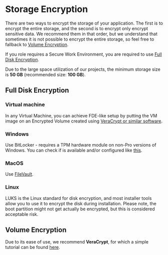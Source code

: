 # Storage Encryption

There are two ways to encrypt the storage of your application.
The first is to encrypt the entire storage, and the second is to encrypt only encrypt sensitive data.
We recommend them in that order, but we understand that sometimes it is not possible to encrypt the entire storage, so feel free to fallback to [Volume Encryption](#volume-encryption).

If you role requires a Secure Work Environment, you are required to use [Full Disk Encryption](#full-disk-encryption).

Due to the large space utilization of our projects, the minimum storage size is **50 GB** (recommended size:
**100 GB**).

## Full Disk Encryption

### Virtual machine

In any Virtual Machine, you can achieve FDE-like setup by putting the VM image on an Encrypted Volume created using [VeraCrypt or similar software](#volume-encryption).

### Windows

Use BitLocker - requires a TPM hardware module on non-Pro versions of Windows.
You can check if is available and/or configured like [this](https://www.dell.com/support/kbdoc/en-us/000125409/how-to-enable-or-disable-bitlocker-with-tpm-in-windows?lwp=rt#TOC03).

### MacOS

Use [FileVault](https://support.apple.com/guide/mac-help/encrypt-mac-data-with-filevault-mh11785/mac).

### Linux

LUKS is the Linux standard for disk encryption, and most installer tools allow you to use it to encrypt the disk during installation.
Please note, the boot partition might not get actually be encrypted, but this is considered acceptable risk.

## Volume Encryption

Due to its ease of use, we recommend **VeraCrypt**, for which a simple tutorial can be found [here](https://github.com/reef-technologies/handbook/blob/master/docs/VeraCrypt.md).
